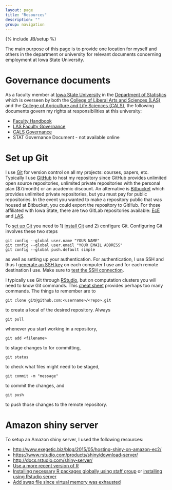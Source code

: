 ```yaml
---
layout: page
title: "Resources"
description: ""
group: navigation
---
```

{% include JB/setup %}

The main purpose of this page is to provide one location for myself and others in the department or university for relevant documents concerning employment at Iowa State University.

# Governance documents

As a faculty member at [Iowa State University](http://www.iastate.edu/) in the [Department of Statistics](http://www.stat.iastate.edu/) which is overseen by both the [College of Liberal Arts and Sciences (LAS)](http://www.las.iastate.edu/) and the [College of Agriculture and Life Sciences (CALS)](https://www.cals.iastate.edu/), the following documents govern my rights at responsibilities at this university:

- [Faculty Handbook](http://www.provost.iastate.edu/faculty-and-staff-resources/faculty-handbook)
- [LAS Faculty Governance](https://www.las.iastate.edu/faculty-staff/faculty-governance/)
- [CALS Governance](https://www.cals.iastate.edu/faculty-staff/governance)
- STAT Governance Document - not available online

# Set up Git

I use [Git](https://git-scm.com/) for version control on all my projects: courses, papers, etc. 
Typically I use [GitHub](https://github.com/) to host my repository since GitHub provides unlimited open source repositories, unlimited private repositories with the personal plan ($7/month) or an academic discount. 
An alternative is [Bitbucket](https://bitbucket.org/) which provides unlimited private repositories, but you must pay for public repositories. 
In the event you wanted to make a repository public that was housed at Bitbucket, you could export the repository to GitHub.
For those affiliated with Iowa State, there are two GitLab repositories available: [EcE](https://git.ece.iastate.edu/) and [LAS](https://git.linux.iastate.edu/).

To [set up Git](https://help.github.com/articles/set-up-git/) you need to 1) [install Git](https://git-scm.com/downloads) and 2) configure Git.
Configuring Git involves these two steps

    git config --global user.name "YOUR NAME"
    git config --global user.email "YOUR EMAIL ADDRESS"
    git config --global push.default simple

as well as setting up your authentication. 
For authentication, I use SSH and thus I [generate an SSH key](https://help.github.com/articles/generating-an-ssh-key/)  on each computer I use and for each remote destination I use. 
Make sure to [test the SSH connection](https://help.github.com/articles/testing-your-ssh-connection/). 

I typically use Git through [RStudio](https://www.rstudio.com/), but on computation clusters you will need to know Git commands. 
This [cheat sheet](https://www.git-tower.com/blog/git-cheat-sheet/) provides perhaps too many commands. 
The things to remember are to 

    git clone git@github.com:<username>/<repo>.git
   
to create a local of the desired repository. Always 

    git pull
    
whenever you start working in a repository, 

    git add <filename>
   
to stage changes to <filename> for committing,

    git status
    
to check what files might need to be staged,

    git commit -m "message"
    
to commit the changes, and

    git push
    
to push those changes to the remote repository. 



# Amazon shiny server

To setup an Amazon shiny server, I used the following resources:

- <http://www.exegetic.biz/blog/2015/05/hosting-shiny-on-amazon-ec2/>
- <https://www.rstudio.com/products/shiny/download-server/>
- <http://docs.rstudio.com/shiny-server/>
- [Use a more recent version of R](https://www.digitalocean.com/community/tutorials/how-to-set-up-r-on-ubuntu-14-04)
- [Installing necessary R packages globally using staff group](http://stackoverflow.com/questions/3487329/installing-r-packages-available-for-all-users) or [installing using Rstudio server](https://www.rstudio.com/products/rstudio/download-server/)
- [Add swap file since virtual memory was exhausted](http://www.cyberciti.biz/faq/linux-add-a-swap-file-howto/)
